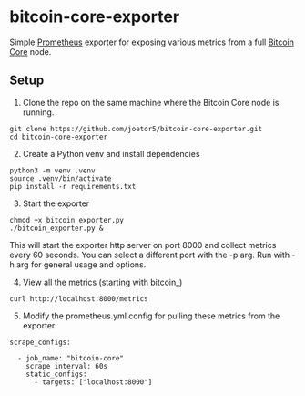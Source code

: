 # bitcoin-core-exporter

Simple [Prometheus](https://prometheus.io/) exporter for exposing various metrics from a full [Bitcoin Core](https://bitcoincore.org/) node.

## Setup

1. Clone the repo on the same machine where the Bitcoin Core node is running.
```
git clone https://github.com/joetor5/bitcoin-core-exporter.git
cd bitcoin-core-exporter
```
2. Create a Python venv and install dependencies
```
python3 -m venv .venv
source .venv/bin/activate
pip install -r requirements.txt
```
3. Start the exporter
```
chmod +x bitcoin_exporter.py
./bitcoin_exporter.py &
```

This will start the exporter http server on port 8000 and collect metrics every 60 seconds. You can select a different port with the -p arg. Run with -h arg for general usage and options.

4. View all the metrics (starting with bitcoin_)
```
curl http://localhost:8000/metrics
```
5. Modify the prometheus.yml config for pulling these metrics from the exporter
```
scrape_configs:

  - job_name: "bitcoin-core"
    scrape_interval: 60s
    static_configs:
      - targets: ["localhost:8000"]

```
